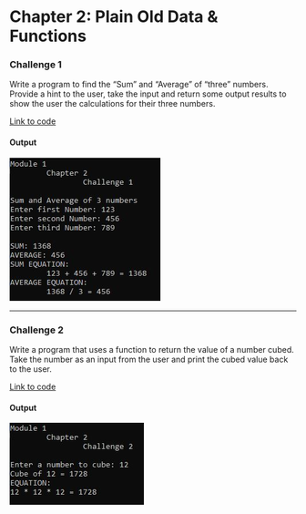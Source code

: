 # Chapter 2: Plain Old Data & Functions

### Challenge 1
Write a program to find the “Sum” and “Average” of “three” numbers. Provide a hint to the user, take the input and return some output results to show the user the calculations for their three numbers.

[Link to code](/Module%201/Chapter%202/Challenge%201/Challenge%201.cpp)

#### Output
![Challenge 1](/Module%201/Media/C2_Challenge_1.JPG)

___

### Challenge 2
Write a program that uses a function to return the value of a number cubed. Take the number as an input from the user and print the cubed value back to the user.

[Link to code](/Module%201/Chapter%202/Challenge%202/Challenge%202.cpp)

#### Output
![Challenge 1](/Module%201/Media/C2_Challenge_2.JPG)


